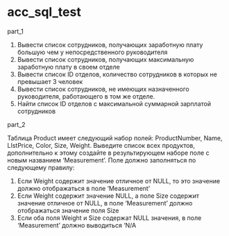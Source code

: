 # acc_sql_test

part_1

1. Вывести список сотрудников, получающих заработную плату большую чем у 
непосредственного руководителя
2. Вывести список сотрудников, получающих максимальную заработную плату в своем 
отделе
3. Вывести список ID отделов, количество сотрудников в которых не превышает 3 человек
4. Вывести список сотрудников, не имеющих назначенного руководителя, работающего в том
же отделе.
5. Найти список ID отделов с максимальной суммарной зарплатой сотрудников

part_2

Таблица Product имеет следующий набор полей:
ProductNumber, Name, LIstPrice, Color, Size, Weight. 
Выведите список всех продуктов, дополнительно к этому создайте в результирующем наборе поле 
с новым названием ‘Measurement’. Поле должно заполняться по следующему правилу: 
1. Если Weight содержит значение отличное от NULL, то это значение должно 
отображаться в поле ‘Measurement’
2. Если Weight содержит значение NULL, а поле Size содержит значение отличное от 
NULL, в поле ‘Measurement’ должно отображаться значение поля Size
3. Если оба поля Weight и Size содержат NULL значения, в поле ‘Measurement’ 
должно выводиться ‘N/A
